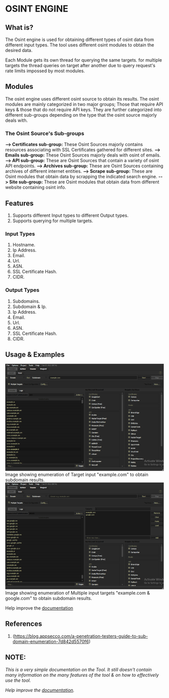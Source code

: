 # OSINT ENGINE

## What is?

The Osint engine is used for obtaining different types of osint data from different input types.
The tool uses different osint modules to obtain the desired data.

Each Module gets its own thread for querying the same targets. for multiple targets the thread queries on target after
another due to query request's rate limits impossed by most modules.

## Modules

The osint engine uses different osint source to obtain its results.
The osint modules are mainly categorized in two major groups; Those that require API keys & those that do not require API keys.
They are further categorized into different sub-groups depending on the type that the osint source majorly deals with.

### The Osint Source's Sub-groups

**--> Certificates sub-group:**  These Osint Sources majorly contains resources associating with SSL Certificates gathered for different sites.
**--> Emails sub-group:** These Osint Sources majorly deals with osint of emails.
**--> API sub-group:** These are Osint Sources that contain a variety of osint API endpoints.
**--> Archives sub-group:** These are Osint Sources containing archives of different internet entities.
**--> Scrape sub-group:** These are Osint modules that obtain data by scrapping the indicated search engine.
**--> Site sub-group:** These are Osint modules that obtain data from different website containing osint info.

## Features 

1. Supports different Input types to different Output types.
2. Supports querying for multiple targets.

### Input Types 

1. Hostname.
2. Ip Address.
3. Email.
4. Url.
5. ASN.
6. SSL Certificate Hash.
7. CIDR.

### Output Types

1. Subdomains.
2. Subdomain & Ip.
3. Ip Address.
4. Email.
5. Url.
6. ASN.
7. SSL Certificate Hash.
8. CIDR.

## Usage & Examples

<img src="images/osint_1.png">
Image showing enumeration of Target input "example.com" to obtain subdomain results.

<img src="images/osint_2.png">
Image showing enumeration of Multiple input targets "example.com & google.com" to obtain subdomain results.

Help improve the [documentation](https://github.com/3nock/s3s_doc)

## References

1. (https://blog.appsecco.com/a-penetration-testers-guide-to-sub-domain-enumeration-7d842d5570f6)

## NOTE:

*This is a very simple documentation on the Tool. It still doesn't contain many information on the many features of the tool & on how to effectively use the tool.*

*Help improve the [documentation](https://github.com/3nock/sub3suite_doc).*